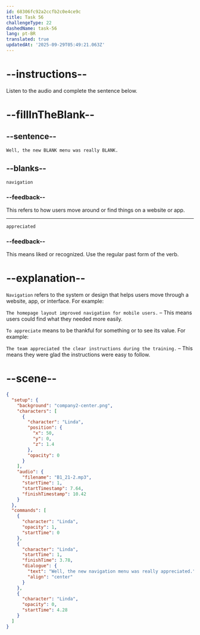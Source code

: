 ```yaml
---
id: 68306fc92a2ccfb2c0e4ce9c
title: Task 56
challengeType: 22
dashedName: task-56
lang: pt-BR
translated: true
updatedAt: '2025-09-29T05:49:21.063Z'
---
```


<!-- (Audio) Linda: Well, the new navigation menu was really appreciated. -->

# --instructions--

Listen to the audio and complete the sentence below.

# --fillInTheBlank--

## --sentence--

`Well, the new BLANK menu was really BLANK.`

## --blanks--

`navigation`

### --feedback--

This refers to how users move around or find things on a website or app.

---

`appreciated`

### --feedback--

This means liked or recognized. Use the regular past form of the verb.

# --explanation--

`Navigation` refers to the system or design that helps users move through a website, app, or interface. For example:

`The homepage layout improved navigation for mobile users.` – This means users could find what they needed more easily.

`To appreciate` means to be thankful for something or to see its value. For example:

`The team appreciated the clear instructions during the training.` – This means they were glad the instructions were easy to follow.

# --scene--

```json
{
  "setup": {
    "background": "company2-center.png",
    "characters": [
      {
        "character": "Linda",
        "position": {
          "x": 50,
          "y": 0,
          "z": 1.4
        },
        "opacity": 0
      }
    ],
    "audio": {
      "filename": "B1_21-2.mp3",
      "startTime": 1,
      "startTimestamp": 7.64,
      "finishTimestamp": 10.42
    }
  },
  "commands": [
    {
      "character": "Linda",
      "opacity": 1,
      "startTime": 0
    },
    {
      "character": "Linda",
      "startTime": 1,
      "finishTime": 3.78,
      "dialogue": {
        "text": "Well, the new navigation menu was really appreciated.",
        "align": "center"
      }
    },
    {
      "character": "Linda",
      "opacity": 0,
      "startTime": 4.28
    }
  ]
}
```
